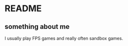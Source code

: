 # README
<h2>something about me</h2>
<p>I usually play FPS games and really often sandbox games.</p>
